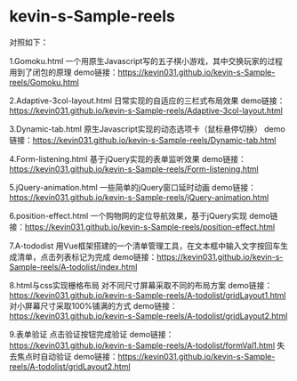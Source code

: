 ﻿# kevin-s-Sample-reels

对照如下：

1.Gomoku.html
一个用原生Javascript写的五子棋小游戏，其中交换玩家的过程用到了闭包的原理
demo链接：https://kevin031.github.io/kevin-s-Sample-reels/Gomoku.html

2.Adaptive-3col-layout.html
日常实现的自适应的三栏式布局效果
demo链接：https://kevin031.github.io/kevin-s-Sample-reels/Adaptive-3col-layout.html

3.Dynamic-tab.html
原生Javascript实现的动态选项卡（鼠标悬停切换）
demo链接：https://kevin031.github.io/kevin-s-Sample-reels/Dynamic-tab.html

4.Form-listening.html
基于jQuery实现的表单监听效果
demo链接：https://kevin031.github.io/kevin-s-Sample-reels/Form-listening.html

5.jQuery-animation.html
一些简单的jQuery窗口延时动画
demo链接：https://kevin031.github.io/kevin-s-Sample-reels/jQuery-animation.html

6.position-effect.html
一个购物网的定位导航效果，基于jQuery实现
demo链接：https://kevin031.github.io/kevin-s-Sample-reels/position-effect.html

7.A-tododist
用Vue框架搭建的一个清单管理工具，在文本框中输入文字按回车生成清单，点击列表标记为完成
demo链接：https://kevin031.github.io/kevin-s-Sample-reels/A-todolist/index.html

8.html与css实现栅格布局
对不同尺寸屏幕采取不同的布局方案
demo链接：https://kevin031.github.io/kevin-s-Sample-reels/A-todolist/gridLayout1.html
对小屏幕尺寸采取100%铺满的方式
demo链接：https://kevin031.github.io/kevin-s-Sample-reels/A-todolist/gridLayout2.html

9.表单验证
点击验证按钮完成验证
demo链接：https://kevin031.github.io/kevin-s-Sample-reels/A-todolist/formVal1.html
失去焦点时自动验证
demo链接：https://kevin031.github.io/kevin-s-Sample-reels/A-todolist/gridLayout2.html